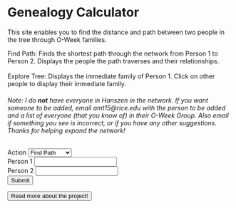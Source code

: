 <html>
<head>
    <h1>Genealogy Calculator</h1>
</head>
<body>
<p>This site enables you to find the distance and path between two people in the tree through O-Week families.
</p>
<p id="total-people-count"></p>
<p>
Find Path: Finds the shortest path through the network from Person 1 to Person 2. Displays the people the path traverses and their relationships.
<br><br>
Explore Tree: Displays the immediate family of Person 1. Click on other people to display their immediate family.
</p>
<h6>Note: I do <strong>not</strong> have everyone in Hanszen in the network. If you want someone to be added, email amt15@rice.edu with the person to be added and a list of everyone (that you know of) in their O-Week Group. Also email if something you see is incorrect, or if you have any other suggestions. Thanks for helping expand the network!</h6>
    <form>
        <div>
            <label>Action</label>
            <select name="action" id="action">
                <option id="find-path" value="find-path">Find Path</option>
                <option id="explore-tree" value="explore-tree">Explore Tree</option>
            </select>
        </div>
        <div>
            <label for="person1name">Person 1</label>
            <input type="text" id="person1name" name="person1name" list="people">
        </div>
        <div>
            <label for="person2name">Person 2</label>
            <input type="text" id="person2name" name="person2name" list="people">
        </div>
        <div>
            <button type="button" onclick="doStuff()">Submit</button>
            <script>
                function doStuff() {
                    var action = document.getElementById("action").value
                    var person1 = document.getElementById("person1name").value
                    var person2 = document.getElementById("person2name").value
                    console.log([action, person1, person2])
                    if (person1 !== "" && person2 !== "" && action === "find-path") {
                        document.getElementById("pathdisplay").innerHTML = printPath(person1, person2)
                        document.getElementById("exploredisplay").innerHTML = ""
                    }
                    if (person1 !== "" && action === "explore-tree") {
                    	document.getElementById("exploredisplay").innerHTML = explore(person1)
                      document.getElementById("pathdisplay").innerHTML = ""
                    } 
                }
                var data = [
    //2021 O-Week Groups
    [["Alan Tapper", "Chloe Hur", "Leigh Gabriely", "Matthew Zamarripa (Baker)"], ["Connor Taylor", "Henry Cabrera", "Tony Tan", "Ray Xiang", "Max Kovalchick", "Katherine Jeng", "Yimo Wang", "Tanya Jain", "Gabrielle Allen", "Caroline Tanner"]],
    [["Katie Bablak", "Hope Moustakakis", "Anushka Agrawal", "John Cook (Will Rice)"], ["Nitin Reganti", "Warren Rose", "Laura Yee", "Karen Marquez", "Adara Toran", "Aryana Suhartono", "Darius Huang", "Emerson Coronel", "Mark Lopatofsky", "Esha Patel"]],
    [["Marc Armena", "Grace Kneidel (Brown)", "Khondker Salim", "Charlotte Cohen"], ["Natalie Byron", "Ava White", "Vy Luu", "Priya Tirumala", "David Kurp", "Daniel Stulski", "Taeho Choe", "Kausar Alkaderi", "Ai Bunchatheravate"]],
    [["Julia Englehardt (McMurtry)", "Anthony Guzzo", "Corey Donovan", "Sini Koivu"], ["Emily Pena", "Ellie Cha", "Darcey Lonsdale", "Nayna Nambiar", "Sara Price", "Joseph Flores", "Sam Sarver", "Suraj Chandramouli", "Noah Hight"]],
    [["Gia Braddock (Brown)", "Daniel Rothfusz", "Dylan DuCharme", "Mabel Tang"], ["Maddy Garrity", "Bella Bartos", "Adi Zytek", "Michelle Fox", "Yulin Lu", "Peter Reynolds", "Joseph Liu", "Liam Waite", "Ammar Siddiqi", "Brian Seo"]],
    [["Ben Murdoch (Lovett)", "Aaron Lin", "Sarah Kim", "Victoria Johns"], ["Crystal Unegbu", "Danika Li", "Daniela Covarrubias", "Lauren Hu", "Thara Venkateswaran", "Emery Engling", "Jonathan Seyoum", "Zarek Lu", "Arturo Rodriguez Lopez", "James Belanger"]],
    [["Sadie Siegel (Lovett)", "Madhu Venkatesalu", "Jarrett Prchal", "Arvind Ramesh"], ["Sarah Davidson", "Whitney Ball", "Jo Harikrishna", "Genesis Hahn", "Riya Pagilla", "Marcus Williams", "Lucas Newman", "Jordan Contreras", "Nikhil Samudrala", "Ken Chen"]],
    [["Temi Dada", "Alp Yakici", "Ridhi Gari", "Andrew Li"], ["Stephanie Agu", "Leora Maksoud", "Basma Bedawi", "Kaylah Patel", "Jiwon Han", "Brian Baskin", "Shihab Ahmed", "Kai Cowin", "Hari Gotluru", "Bill Nguyen"]],
    [["Praneel Joshi (Lovett)", "Amanda Mae Ashley", "Shawn Zheng", "Maanvi Thawani"], ["Hannah Son", "Priscilla Ibrahim", "Christina Wong", "Victoria Albanese", "Kenna Dixon", "Will Ramos", "Javi Milagro Caro", "Josh Yu", "Daniel Brown", "Melvin Zarghooni"]],
    [["Claire Xu", "Moses Glickman (Martel)", "McKenna Tanner", "Carlos Rivera"], ["Claire Brix", "Azhariya Ellis", "Lily Remington", "Hannah Kim", "Christy Deng", "Stephen Xu", "Jay Folmar", "Dillon Akerman", "Jonah Lubin", "Wyatt Cho"]],
    [["Jackie Wu", "Sara Mansfield", "Isabelle Scott", "Jose Oviedo"], ["Lillian Sims", "Emily Wu", "Alison Qiu", "Celeste Colato", "Dylan Grant", "Byron Hart", "Pablo Solano", "Chuck Wells", "David Zhu"]],
    [["Christa Westheimer (McMurtry)", "Valentina Osorio", "Bert Odinet", "Juan Rubio"], ["Angelina Puente-Perez", "Julia Hanson", "Laney Schewgman", "Anagha Alapati", "Michelle Pham", "Nathaniel Moriss", "Sebastian Molina", "Ben Montag", "Daniel Zhao"]],
    //2020 O-Week Groups
    [["Alp Yakici", "Amanda Mae Ashley", "Cole Ponsi (Will Rice)", "Tessa Schreiber"], ["Alan Tapper", "Brian Lee", "Marc Armena", "Noah Elzner", "Astra Burke", "Reece Lusich", "Valentina Osorio", "Hemish Thakkar", "Jun-Ha Jung"]],
    [["Mason Reece", "Radhika Patel", "Alizay Azeem (Wiess)", "Abby Webb"], ["Kian Robinson", "Alex Holzbach", "Anushka Agrawal", "Ella Price", "Tammy Feng", "Kelly Shang", "Yajing Hu", "Nora Han"]],
    [["Syed Shams", "Daniel Wang", "Sara Mansfield", "Cynthia Chen (Martel)"], ["Yuka Aoyama", "McKenna Tanner", "Arielle Sanford", "Maanvi Thawani", "Corey Donovan", "Jason Nguyen", "Adam He"]],
    [["Amy Lin", "Michelle Martinez", "Izzie Karohl (Will Rice)", "Daniel Rothfusz"], ["Arnav Burudgunte", "Sean Cartwright", "Anthony Weeks", "Anna Alves", "Mainavi Reddy", "Shreya Jindal", "Amanda Hogan", "Esau Guajardo"]],
    [["Tre Henson", "Dani Knobloch", "Saniya Gayake (Baker)", "Ben Burstain"], ["Spencer Darwall", "Ryan Mbuashu-Ndip", "Ridhi Gari", "Makayla Brown", "Cuiyuanxiu Chen", "Benjamin Greaves", "William Zhang", "Amey Maley"]],
    [["Piper Harris", "Anthony Guzzo", "Steven Feng (McMurtry)", "Sanjana Krishnan"], ["Andrew Bare", "Jaime Tellez", "Dylan DuCharme", "Colin Lawrence", "Margaret Li", "Elena Carmichael", "Carly Ngo", "Jessica Suh"]],
    [["Juan Serrano", "Lauren Ivory", "Julie Street (Jones)", "Bianca Chen"], ["Jessica Opsahl-Ong", "Andrew Murray", "Ryan Babe", "Albert Wan", "Tiffany Tang", "Santi Parra-Vargas", "Jose Acuna Valenzuela", "Kaylah Cantu", "Chuk Uzowihe"]],
    [["Vivian Wong (Duncan)", "Ginnie Okafor", "Felix Desimoni", "Bhavana Kunisetty"], ["Evan Stegall", "Mimi Filkin", "Sarah Kutz", "Andrew Awe", "Jalen Reeves", "Leo Oh"]],
    [["Rose Click", "Tanuj Prajapati", "Armando Amigon (Lovett)", "Soha Rizvi"], ["Isabelle Williams", "Natalie Pellette", "Izzi Childers", "Shaun Kerry", "Jose Oviedo", "Rahul Kumar", "Tyler Braito"]],
    [["Lila Frenkel (Duncan)", "Kourtney Kanja", "Bert Odinet", "Makayla Franco"], ["Sarah Kim", "Maggie Han", "Seniha Elick", "Robert Heeter", "Eric Savarese", "Fred Bush", "Khondker Salim", "Ebube Ukabiala"]],
    [["Eric Torres (Wiess)", "Matthew Brun", "Emily Chang", "Nana Mensah-Bosu"], ["Ricardo Robles", "Adam Cohen", "Daniel Cho", "Bruce Xu", "Valerie Elizondo", "Rian Philip", "Isha Khapre", "Hannah Kang"]],
    [["Shawn Zheng", "Hannah Meeks", "Lexi Ellerbe", "George Liu (Will Rice)"], ["Valerie Swe", "Mallory Tucker", "Sena Ahadzie", "Lily Primus", "Rick Castellon", "Josh Fang", "William Burbank", "Riley Barker"]],
    //2019 O-Week Groups
    [["Matthew Brun", "Lisa Shi", "Hannah Vincent", "Andrew Abhikhaled (Jones)"], ["Katie Bablak", "Kourtney Kanja", "Jesus Galvan", "Kieren Boyd", "Tara Simpson-Sullivan", "Roscoe Bussell", "Bill Qian", "Juan Rubio"]],
    [["Bert Odinet", "Bharathvi Selvan", "Vy Dang", "Shryans Goyal (Will Rice)"], ["Andrew Li", "Arvind Ramesh", "Ginny Qian", "Divya Venkatesh", "Ella Hoyt", "Sophia Zhou"]],
    [["Amanda Yang", "Piper Harris", "Nikit Venishetty (Will Rice)", "Steffi Halow"], ["CG Marinelli", "Sawyer Archer", "Janya Ram", "Joanna Wang", "Vinay Tummarakota", "Ryan Knightly", "Aurian Maleki"]],
    [["Chris Lee", "Vikram Aggarwal", "Salonee Shah", "Alyson Resnick (McMurtry)"], ["Amber Pitre", "Dani Knobloch", "Madhu Venkatesalu", "Can Erdogan", "Truman Archer", "Adam Bobak"]],
    [["Jae Kim", "Caitlin Simcox", "Jeel Mehta (Wiess)", "Nishant Pradhan (Martel)"], ["Aaron Lin", "Sini Koivu", "Mabel Tang", "Marc Shen"]],
    [["Juan Serrano", "Rose Click", "Chris Villareal", "Sam Fowler (McMurtry)"], ["Sara Mansfield", "Ashley Noh", "Sophia Prieto", "Jesus Galvan", "Brett Bussey"]],
    [["Will Ledig", "Esther Choi", "Whitney Jin", "Brandon Chow (Will Rice)"], ["Tanuj Prajapati", "Bianca Chen", "Ari Vilker", "Ginnie Okafor", "Alex Elkin", "Luna Cortelezzi", "Jonathan Sheng", "Amanda Dominguez"]],
    [["Andreas Weyland", "Jade McAdams", "Bill Huynh", "Carrigan Hudgins (Sid)"], ["Andre Wasem", "Oscar Reynozo", "Anthony Guzzo"]],
    [["Anthony Ngyuen", "Chidera Ibezue", "Jeeyoon Kim", "Noah Masimore (Duncan)"], ["Hope Moustakakis", "Chloe Hur", "Kirk Lockhart", "Ibrahim Elsharkawy", "Jose Mata Esqueda", "Antonio Caballero", "Sydney Little", "Sean Gao"]],
    [["Karen Qi", "Hociel Landa", "Amanda Lopatin", "Nathaniel Wu (Wiess)"], []],
    [["Savannah Kuchar", "Mason Reece", "Victor Nguyen (Lovett)", "Natalie Gault"], []],
    [["Morgan Seay", "Saipriya Lammata (Jones)", "Jordan Pflum", "Vickie Lu"], []],
    //2018 O-Week Groups
    [[], ["Alp Yakici", "Shawn Zheng"]],
    [[], ["Daniel Rothfusz", "Lauren Ivory", "Isabelle Scott"]],
    [[], ["Caroline Koester", "Syed Shams", "Alex Gallegos", "Abby Webb", "Brandon Stanley", "Makayla Franco", "Wilson Wang"]]
]
var parentsOf = {}
//prints the parentsOf dictionary
function printParentsOf() {
    for (let child of Object.keys(parentsOf)) {
        console.log(child, parentsOf[child])
    }
}
//tree building functions
//adds a name with parents given by parentsList
function addPerson(source, parentList) {
    parentsOf[source] = parentList
}
//adds sibling as a sibling of refrence
function addSibling(sibling, source) {
    addPerson(sibling, parentsOf[source])
}
//adds the members of siblings as siblings of source
function addSiblings(siblings, source) {
    for (let sibling of siblings.entries()) {
        addSibling(sibling[1], source)
    }
}
//adds parent to source's list of parents
function addParent(parent, source) {
    parentsOf[source].push(parent)
}
//adds an entire O-Week Group
function addOWeekGroup(advisors, newStudents) {
    for (let ns of newStudents) {
        addPerson(ns, advisors)
    }
}
//builds the tree using data from the data.js file
for (let i in data) {
    addOWeekGroup(data[i][0], data[i][1])
}
//other helper functions
//returns the children of source
function getChildren(source) {
    var toReturn = []
    for (let name in parentsOf) {
        for (let i = 0; i < 4; i++) {
            if (source === parentsOf[name][i]) {
                toReturn.push(name)
            }
        }
    }
    return toReturn
}
//returns the parents of source
function getParents(source) {
    if (parentsOf[source]) {
        return parentsOf[source]
    }
    return []
}
//returns the cos of source
function getCos(source) {
    var toReturn = []
    for (let advisingTeam of Object.values(parentsOf)) {
        for (let i = 0; i < 4; i++) {
            if (source === advisingTeam[i]) {
                for (let j = 0; j < 4; j++) {
                    toReturn.push(advisingTeam[j])
                }
            }
        }
    }
    var toReturn2 = []
    for (let advisor of toReturn) {
        if (!toReturn2.includes(advisor) && advisor !== source) {
            toReturn2.push(advisor)
        }
    }
    return toReturn2
}
//returns the siblings of source
function getSiblings(source) {
    var toReturn = []
    if (getParents(source)) {
        for (let name of Object.keys(parentsOf)) {
            if (getParents(source) === getParents(name) && source !== name) {
                toReturn.push(name)
            }
        }
    }
    return toReturn
}
//returns a list of everyone in the tree
function getEveryone() {
    var people = []
    for (let person of Object.keys(parentsOf)) {
        people.push(person)
    }
    for (let advisingTeam of Object.values(parentsOf)) {
        for (let i = 0; i < 4; i++) {
            if (!people.includes(advisingTeam[i])) {
                people.push(advisingTeam[i])
            }
        }
    }
    return people
}
//returns the immediate family of source
function getImmediateFamily(source) {
    return getChildren(source).concat(getParents(source), getCos(source), getSiblings(source))
}
//returns the average distance from everyone in the network
function avgDistance(source) {
    var sum = 0
    var people = 0
    for (let person of getEveryone()) {
        sum += findDistance(source, person)
        people += 1
    }
    return sum / people
}
//print functions
//prints the immediate family of source
function printImmediateFamily(source) {
    for (let i of getImmediateFamily(source).values()) {
        console.log(i)
    }
}
//prints the number of relatives at every depth
//prints the relatives of source that are depth away or less
//prints the number of relatives of source that are depth away or less
//other
//finds the relation between name and source
function findRelation(name, source) {
    for (let parent of getParents(source)) {
        if (name === parent) {
            return "Parent"
        }
    }
    for (let child of getChildren(source)) {
        if (name === child) {
            return "Child"
        }
    }
    for (let sibling of getSiblings(source)) {
        if (name === sibling) {
            return "Sibling"
        }
    }
    for (let co of getCos(source)) {
        if (name === co) {
            return "Co"
        }
    }
}
//returns the distances of everyone and their predecessor from the point of view of source
function BFSMap(source) {
    var q = []
    var dist = {}
    var predecessor = {}
    for (let person in getEveryone()) {
        dist[person] = null
        predecessor[person] = null
    }
    dist[source] = 0
    q.push(source)
    while (q.length > 0) {
        var u = q.shift()
        for (let i in getImmediateFamily(u)) {
            var v = getImmediateFamily(u)[i]
            if (!dist[v]) {
                dist[v] = 1 + dist[u]
                predecessor[v] = u
                q.push(v)
            }
        }
    }
    dist[source] = 0
    predecessor[source] = null
    var toReturn = {}
    for (let person of getEveryone()) {
        toReturn[person] = [dist[person], predecessor[person]]
    }
    return toReturn
}
//finds the shortest path from source to name
function findPath(source, name) {
    var map = BFSMap(source)
    var path = [name]
    while (path[0] !== source) {
        path.unshift(map[path[0]][1])
    }
    return path
}
//web-friendly path printer
function printPath(source, name) {
    var path = findPath(source, name)
    var toReturn = ""
    for (let i = 0; i < path.length - 1; i++) {
        var relation = findRelation(path[i], path[i + 1])
        var relText = ""
        if (relation === "Parent") {
        	relText = path[i] + " is " + path[i + 1] + "'s parent"
        }
        if (relation === "Child") {
        	relText = path[i] + " is " + path[i + 1] + "'s child"
        }
        if (relation === "Sibling") {
        	relText = path[i] + " is " + path[i + 1] + "'s sibling"
        }
        if (relation === "Co") {
        	relText = path[i] + " is " + path[i + 1] + "'s co"
        }
        toReturn += relText + "<br>"
    }
    var len = path.length - 1
    toReturn += "Path length: " + len
    return toReturn
}
//finds the distance from source to name
function findDistance(source, name) {
    var path = findPath(source, name)
    return path.length - 1
}
//displays the descendants of person1
function getDescendants(person1) {
    var descendants = []
    for (let child of getChildren(person1)) {
    	descendants.push(child)
      for (let grandchild of getDescendants(child)) {
      	descendants.push(grandchild)
        for (let greatgrandchild of getDescendants(grandchild)) {
       		descendants.push(greatgrandchild)
          for (let great2grandchild of getDescendants(greatgrandchild)) {
       			descendants.push(great2grandchild)
       		}
       	}
    	}
    }
    return descendants
}
//displays person1 and their immediate family
function explore(person1) {
	var toReturn = "Looking at: " + person1
    toReturn += "<br>Immediate connections: " + getImmediateFamily(person1).length
    if (getDescendants(person1).length) {
    	toReturn += "<br>Descendants: " + getDescendants(person1).length
    }
  if (getParents(person1).length) {
  	toReturn += "<br><br>Parents:"
  	for (let parent of getParents(person1)) {
  		toReturn += "<br>" + parent
  	}
  }
  if (getChildren(person1).length && getChildren(person1)[0]) {
  	toReturn += "<br><br>Children:"
  	for (let child of getChildren(person1)) {
  		if (child) {
   			toReturn += "<br>" + child
    	}
    }
  }
  if (getSiblings(person1).length) {
    toReturn += "<br><br>Siblings:"
    for (let sibling of getSiblings(person1)) {
      toReturn += "<br>" + sibling
    }
  }
  if (getCos(person1).length) {
    toReturn += "<br><br>Cos:"
    for (let co of getCos(person1)) {
      toReturn += "<br>" + co
    }
  }
  return toReturn
}
function readMore() {
    if (document.getElementById("readmore").innerHTML.length < 10) {
      document.getElementById("readmore").innerHTML = "The Hanszen O-Week Genealogy Project aims to document the complex family tree of O-Week families at Hanszen College, the best residential college of Rice University.<br><br>The system was created by Alan Tapper in 2021, and includes Hanszenites who matriculated in or after 2018.<br><br>This site does not use any external family tree software, as those cannot handle all the relationships that are needed for this network to work. Specifically, the Hanszen \"family tree\" is not technically a tree.<br><br><strong>Structure</strong><br><br>During O-Week, new students are placed in O-Week groups. An O-Week group at Hanszen consists of around 10 new students and 4 advisors (sophomores or older). The groups are made such that no two advisors in a group are immediately \"related\", i.e. one was not the other's advisor and they were not in the same group when they were new students. A person's immediate family is their advisors (also called parents), the other new students in their group (siblings), and if they advised then the students they advised for (children), and the other advisors in their group (cos).<br><br><strong>Features</strong><br><br>Find the path between any two people in the network<br><br>Explore the family around any specific person<br><br><br>If you want someone to be added, email amt15@rice.edu with the person to be added and a list of everyone (that you know of) in their O-Week Group. Also email if something you see is incorrect, or if you have any other suggestions. Thanks for helping expand the network!"
      }
      else {
      	document.getElementById("readmore").innerHTML = ""
      }
}
document.getElementById("total-people-count").innerHTML = "Currently there are <strong>" + getEveryone().length + "</strong> people in the network!"
            </script>
        </div>
        <datalist id="people">
<option value=""></option>
<option value="Aaron Lin"></option>
<option value="Abby Webb"></option>
<option value="Adam Bobak"></option>
<option value="Adam Cohen"></option>
<option value="Adam He"></option>
<option value="Adara Toran"></option>
<option value="Adi Zytek"></option>
<option value="Ai Bunchatheravate"></option>
<option value="Alan Tapper"></option>
<option value="Albert Wan"></option>
<option value="Alex Elkin"></option>
<option value="Alex Gallegos"></option>
<option value="Alex Holzbach"></option>
<option value="Alison Qiu"></option>
<option value="Alizay Azeem (Wiess)"></option>
<option value="Alp Yakici"></option>
<option value="Alyson Resnick (McMurtry)"></option>
<option value="Amanda Dominguez"></option>
<option value="Amanda Hogan"></option>
<option value="Amanda Lopatin"></option>
<option value="Amanda Mae Ashley"></option>
<option value="Amanda Yang"></option>
<option value="Amber Pitre"></option>
<option value="Amey Maley"></option>
<option value="Ammar Siddiqi"></option>
<option value="Amy Lin"></option>
<option value="Anagha Alapati"></option>
<option value="Andre Wasem"></option>
<option value="Andreas Weyland"></option>
<option value="Andrew Abhikhaled (Jones)"></option>
<option value="Andrew Awe"></option>
<option value="Andrew Bare"></option>
<option value="Andrew Li"></option>
<option value="Andrew Murray"></option>
<option value="Angelina Puente-Perez"></option>
<option value="Anna Alves"></option>
<option value="Anthony Guzzo"></option>
<option value="Anthony Ngyuen"></option>
<option value="Anthony Weeks"></option>
<option value="Antonio Caballero"></option>
<option value="Anushka Agrawal"></option>
<option value="Ari Vilker"></option>
<option value="Arielle Sanford"></option>
<option value="Armando Amigon (Lovett)"></option>
<option value="Arnav Burudgunte"></option>
<option value="Arturo Rodriguez Lopez"></option>
<option value="Arvind Ramesh"></option>
<option value="Aryana Suhartono"></option>
<option value="Ashley Noh"></option>
<option value="Astra Burke"></option>
<option value="Aurian Maleki"></option>
<option value="Ava White"></option>
<option value="Azhariya Ellis"></option>
<option value="Basma Bedawi"></option>
<option value="Bella Bartos"></option>
<option value="Ben Burstain"></option>
<option value="Ben Montag"></option>
<option value="Ben Murdoch (Lovett)"></option>
<option value="Benjamin Greaves"></option>
<option value="Bert Odinet"></option>
<option value="Bharathvi Selvan"></option>
<option value="Bhavana Kunisetty"></option>
<option value="Bianca Chen"></option>
<option value="Bill Huynh"></option>
<option value="Bill Nguyen"></option>
<option value="Bill Qian"></option>
<option value="Brandon Chow (Will Rice)"></option>
<option value="Brandon Stanley"></option>
<option value="Brett Bussey"></option>
<option value="Brian Baskin"></option>
<option value="Brian Lee"></option>
<option value="Brian Seo"></option>
<option value="Bruce Xu"></option>
<option value="Byron Hart"></option>
<option value="CG Marinelli"></option>
<option value="Caitlin Simcox"></option>
<option value="Can Erdogan"></option>
<option value="Carlos Rivera"></option>
<option value="Carly Ngo"></option>
<option value="Caroline Koester"></option>
<option value="Caroline Tanner"></option>
<option value="Carrigan Hudgins (Sid)"></option>
<option value="Celeste Colato"></option>
<option value="Charlotte Cohen"></option>
<option value="Chidera Ibezue"></option>
<option value="Chloe Hur"></option>
<option value="Chris Lee"></option>
<option value="Chris Villareal"></option>
<option value="Christa Westheimer (McMurtry)"></option>
<option value="Christina Wong"></option>
<option value="Christy Deng"></option>
<option value="Chuck Wells"></option>
<option value="Chuk Uzowihe"></option>
<option value="Claire Brix"></option>
<option value="Claire Xu"></option>
<option value="Cole Ponsi (Will Rice)"></option>
<option value="Colin Lawrence"></option>
<option value="Connor Taylor"></option>
<option value="Corey Donovan"></option>
<option value="Crystal Unegbu"></option>
<option value="Cuiyuanxiu Chen"></option>
<option value="Cynthia Chen (Martel)"></option>
<option value="Dani Knobloch"></option>
<option value="Daniel Brown"></option>
<option value="Daniel Cho"></option>
<option value="Daniel Rothfusz"></option>
<option value="Daniel Stulski"></option>
<option value="Daniel Wang"></option>
<option value="Daniel Zhao"></option>
<option value="Daniela Covarrubias"></option>
<option value="Danika Li"></option>
<option value="Darcey Lonsdale"></option>
<option value="Darius Huang"></option>
<option value="David Kurp"></option>
<option value="David Zhu"></option>
<option value="Dillon Akerman"></option>
<option value="Divya Venkatesh"></option>
<option value="Dylan DuCharme"></option>
<option value="Dylan Grant"></option>
<option value="Ebube Ukabiala"></option>
<option value="Elena Carmichael"></option>
<option value="Ella Hoyt"></option>
<option value="Ella Price"></option>
<option value="Ellie Cha"></option>
<option value="Emerson Coronel"></option>
<option value="Emery Engling"></option>
<option value="Emily Chang"></option>
<option value="Emily Pena"></option>
<option value="Emily Wu"></option>
<option value="Eric Savarese"></option>
<option value="Eric Torres (Wiess)"></option>
<option value="Esau Guajardo"></option>
<option value="Esha Patel"></option>
<option value="Esther Choi"></option>
<option value="Evan Stegall"></option>
<option value="Felix Desimoni"></option>
<option value="Fred Bush"></option>
<option value="Gabrielle Allen"></option>
<option value="Genesis Hahn"></option>
<option value="George Liu (Will Rice)"></option>
<option value="Gia Braddock (Brown)"></option>
<option value="Ginnie Okafor"></option>
<option value="Ginny Qian"></option>
<option value="Grace Kneidel (Brown)"></option>
<option value="Hannah Kang"></option>
<option value="Hannah Kim"></option>
<option value="Hannah Meeks"></option>
<option value="Hannah Son"></option>
<option value="Hannah Vincent"></option>
<option value="Hari Gotluru"></option>
<option value="Hemish Thakkar"></option>
<option value="Henry Cabrera"></option>
<option value="Hociel Landa"></option>
<option value="Hope Moustakakis"></option>
<option value="Ibrahim Elsharkawy"></option>
<option value="Isabelle Scott"></option>
<option value="Isabelle Williams"></option>
<option value="Isha Khapre"></option>
<option value="Izzi Childers"></option>
<option value="Izzie Karohl (Will Rice)"></option>
<option value="Jackie Wu"></option>
<option value="Jade McAdams"></option>
<option value="Jae Kim"></option>
<option value="Jaime Tellez"></option>
<option value="Jalen Reeves"></option>
<option value="James Belanger"></option>
<option value="Janya Ram"></option>
<option value="Jarrett Prchal"></option>
<option value="Jason Nguyen"></option>
<option value="Javi Milagro Caro"></option>
<option value="Jay Folmar"></option>
<option value="Jeel Mehta (Wiess)"></option>
<option value="Jeeyoon Kim"></option>
<option value="Jessica Opsahl-Ong"></option>
<option value="Jessica Suh"></option>
<option value="Jesus Galvan"></option>
<option value="Jiwon Han"></option>
<option value="Jo Harikrishna"></option>
<option value="Joanna Wang"></option>
<option value="John Cook (Will Rice)"></option>
<option value="Jonah Lubin"></option>
<option value="Jonathan Seyoum"></option>
<option value="Jonathan Sheng"></option>
<option value="Jordan Contreras"></option>
<option value="Jordan Pflum"></option>
<option value="Jose Acuna Valenzuela"></option>
<option value="Jose Mata Esqueda"></option>
<option value="Jose Oviedo"></option>
<option value="Joseph Flores"></option>
<option value="Joseph Liu"></option>
<option value="Josh Fang"></option>
<option value="Josh Yu"></option>
<option value="Juan Rubio"></option>
<option value="Juan Serrano"></option>
<option value="Julia Englehardt (McMurtry)"></option>
<option value="Julia Hanson"></option>
<option value="Julie Street (Jones)"></option>
<option value="Jun-Ha Jung"></option>
<option value="Kai Cowin"></option>
<option value="Karen Marquez"></option>
<option value="Karen Qi"></option>
<option value="Katherine Jeng"></option>
<option value="Katie Bablak"></option>
<option value="Kausar Alkaderi"></option>
<option value="Kaylah Cantu"></option>
<option value="Kaylah Patel"></option>
<option value="Kelly Shang"></option>
<option value="Ken Chen"></option>
<option value="Kenna Dixon"></option>
<option value="Khondker Salim"></option>
<option value="Kian Robinson"></option>
<option value="Kieren Boyd"></option>
<option value="Kirk Lockhart"></option>
<option value="Kourtney Kanja"></option>
<option value="Laney Schewgman"></option>
<option value="Laura Yee"></option>
<option value="Lauren Hu"></option>
<option value="Lauren Ivory"></option>
<option value="Leigh Gabriely"></option>
<option value="Leo Oh"></option>
<option value="Leora Maksoud"></option>
<option value="Lexi Ellerbe"></option>
<option value="Liam Waite"></option>
<option value="Lila Frenkel (Duncan)"></option>
<option value="Lillian Sims"></option>
<option value="Lily Primus"></option>
<option value="Lily Remington"></option>
<option value="Lisa Shi"></option>
<option value="Lucas Newman"></option>
<option value="Luna Cortelezzi"></option>
<option value="Maanvi Thawani"></option>
<option value="Mabel Tang"></option>
<option value="Maddy Garrity"></option>
<option value="Madhu Venkatesalu"></option>
<option value="Maggie Han"></option>
<option value="Mainavi Reddy"></option>
<option value="Makayla Brown"></option>
<option value="Makayla Franco"></option>
<option value="Mallory Tucker"></option>
<option value="Marc Armena"></option>
<option value="Marc Shen"></option>
<option value="Marcus Williams"></option>
<option value="Margaret Li"></option>
<option value="Mark Lopatofsky"></option>
<option value="Mason Reece"></option>
<option value="Matthew Brun"></option>
<option value="Matthew Zamarripa (Baker)"></option>
<option value="Max Kovalchick"></option>
<option value="McKenna Tanner"></option>
<option value="Melvin Zarghooni"></option>
<option value="Michelle Fox"></option>
<option value="Michelle Martinez"></option>
<option value="Michelle Pham"></option>
<option value="Mimi Filkin"></option>
<option value="Morgan Seay"></option>
<option value="Moses Glickman (Martel)"></option>
<option value="Nana Mensah-Bosu"></option>
<option value="Natalie Byron"></option>
<option value="Natalie Gault"></option>
<option value="Natalie Pellette"></option>
<option value="Nathaniel Moriss"></option>
<option value="Nathaniel Wu (Wiess)"></option>
<option value="Nayna Nambiar"></option>
<option value="Nikhil Samudrala"></option>
<option value="Nikit Venishetty (Will Rice)"></option>
<option value="Nishant Pradhan (Martel)"></option>
<option value="Nitin Reganti"></option>
<option value="Noah Elzner"></option>
<option value="Noah Hight"></option>
<option value="Noah Masimore (Duncan)"></option>
<option value="Nora Han"></option>
<option value="Oscar Reynozo"></option>
<option value="Pablo Solano"></option>
<option value="Peter Reynolds"></option>
<option value="Piper Harris"></option>
<option value="Praneel Joshi (Lovett)"></option>
<option value="Priscilla Ibrahim"></option>
<option value="Priya Tirumala"></option>
<option value="Radhika Patel"></option>
<option value="Rahul Kumar"></option>
<option value="Ray Xiang"></option>
<option value="Reece Lusich"></option>
<option value="Rian Philip"></option>
<option value="Ricardo Robles"></option>
<option value="Rick Castellon"></option>
<option value="Ridhi Gari"></option>
<option value="Riley Barker"></option>
<option value="Riya Pagilla"></option>
<option value="Robert Heeter"></option>
<option value="Roscoe Bussell"></option>
<option value="Rose Click"></option>
<option value="Ryan Babe"></option>
<option value="Ryan Knightly"></option>
<option value="Ryan Mbuashu-Ndip"></option>
<option value="Sadie Siegel (Lovett)"></option>
<option value="Saipriya Lammata (Jones)"></option>
<option value="Salonee Shah"></option>
<option value="Sam Fowler (McMurtry)"></option>
<option value="Sam Sarver"></option>
<option value="Saniya Gayake (Baker)"></option>
<option value="Sanjana Krishnan"></option>
<option value="Santi Parra-Vargas"></option>
<option value="Sara Mansfield"></option>
<option value="Sara Price"></option>
<option value="Sarah Davidson"></option>
<option value="Sarah Kim"></option>
<option value="Sarah Kutz"></option>
<option value="Savannah Kuchar"></option>
<option value="Sawyer Archer"></option>
<option value="Sean Cartwright"></option>
<option value="Sean Gao"></option>
<option value="Sebastian Molina"></option>
<option value="Sena Ahadzie"></option>
<option value="Seniha Elick"></option>
<option value="Shaun Kerry"></option>
<option value="Shawn Zheng"></option>
<option value="Shihab Ahmed"></option>
<option value="Shreya Jindal"></option>
<option value="Shryans Goyal (Will Rice)"></option>
<option value="Sini Koivu"></option>
<option value="Soha Rizvi"></option>
<option value="Sophia Prieto"></option>
<option value="Sophia Zhou"></option>
<option value="Spencer Darwall"></option>
<option value="Steffi Halow"></option>
<option value="Stephanie Agu"></option>
<option value="Stephen Xu"></option>
<option value="Steven Feng (McMurtry)"></option>
<option value="Suraj Chandramouli"></option>
<option value="Sydney Little"></option>
<option value="Syed Shams"></option>
<option value="Taeho Choe"></option>
<option value="Tammy Feng"></option>
<option value="Tanuj Prajapati"></option>
<option value="Tanya Jain"></option>
<option value="Tara Simpson-Sullivan"></option>
<option value="Temi Dada"></option>
<option value="Tessa Schreiber"></option>
<option value="Thara Venkateswaran"></option>
<option value="Tiffany Tang"></option>
<option value="Tony Tan"></option>
<option value="Tre Henson"></option>
<option value="Truman Archer"></option>
<option value="Tyler Braito"></option>
<option value="Valentina Osorio"></option>
<option value="Valerie Elizondo"></option>
<option value="Valerie Swe"></option>
<option value="Vickie Lu"></option>
<option value="Victor Nguyen (Lovett)"></option>
<option value="Victoria Albanese"></option>
<option value="Victoria Johns"></option>
<option value="Vikram Aggarwal"></option>
<option value="Vinay Tummarakota"></option>
<option value="Vivian Wong (Duncan)"></option>
<option value="Vy Dang"></option>
<option value="Vy Luu"></option>
<option value="Warren Rose"></option>
<option value="Whitney Ball"></option>
<option value="Whitney Jin"></option>
<option value="Will Ledig"></option>
<option value="Will Ramos"></option>
<option value="William Burbank"></option>
<option value="William Zhang"></option>
<option value="Wilson Wang"></option>
<option value="Wyatt Cho"></option>
<option value="Yajing Hu"></option>
<option value="Yimo Wang"></option>
<option value="Yuka Aoyama"></option>
<option value="Yulin Lu"></option>
<option value="Zarek Lu"></option>
<option value="undefined"></option>
        </datalist>
    </form>
    <p id="pathdisplay" disabled></p>
    <p id="exploredisplay" disabled></p>
    <button type="button" onclick="readMore()">Read more about the project!</button>
        <p id="readmore">
    </p>
</body>
</html>